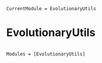 ```@meta
CurrentModule = EvolutionaryUtils
```

# EvolutionaryUtils

```@index
```

```@autodocs
Modules = [EvolutionaryUtils]
```
